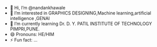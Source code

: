 - 👋 Hi, I’m @nandankhawale
- 👀 I’m interested in GRAPHICS DESIGNING,Machine learning,artificial intelligence ,GENAI
- 🌱 I’m currently learning Dr. D. Y. PATIL INSTITUTE OF TECHNOLOGY PIMPRI,PUNE.
- 😄 Pronouns: HE/HIM
- ⚡ Fun fact: ...

<!---
nandankhawale/nandankhawale is a ✨ special ✨ repository because its `README.md` (this file) appears on your GitHub profile.
You can click the Preview link to take a look at your changes.
--->
